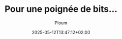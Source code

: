 ---
layout: post
title: "Pour une poignée de bits…"
link: https://ploum.net/2025-05-12-pour-une-poignee-de-bits.html
author: "Ploum"
published_date: "12/05/2025"
description: "Toute l’infrastructure gigantesque d’Internet, tous ces milliers de câbles sous-marins, ces milliards de serveurs clignotants ne servent aux humains qu’à échanger des séries de bits. Nos téléphones produisent des bits qui sont envoyés, dupliqués, stockés et, parfois, arrivent sur d’autres téléphones. Souvent, ces bits ne sont utiles que pour quelques secondes à peine. Parfois, ils ne le sont pas du tout. Nous produisons trop de bits pour être capables de les consommer ou pour tout simplement en avoir envie. Or, toute la promesse de l’IA, c’est d’automatiser cette génération de bits en faisant deux choses : enregistrer les séquences de bits existantes pour les analyser puis reproduire des séquences de bits nouvelles, mais « ressemblantes ». L’IA, les LLMs, ce ne sont que ça : des générateurs de bits. Comme me le souffle très justement Stéphane « Alias » Gallay : la course à l’IA, ce n’est finalement qu’un concours de bits."
language: "fr"
categories: "articles"
tags: "web ia numérique"
og-tags: "web ia numérique"
date: "2025-05-12T13:47:12+02:00"
permalink: /:categories/:year/:month/:day/:title/
---